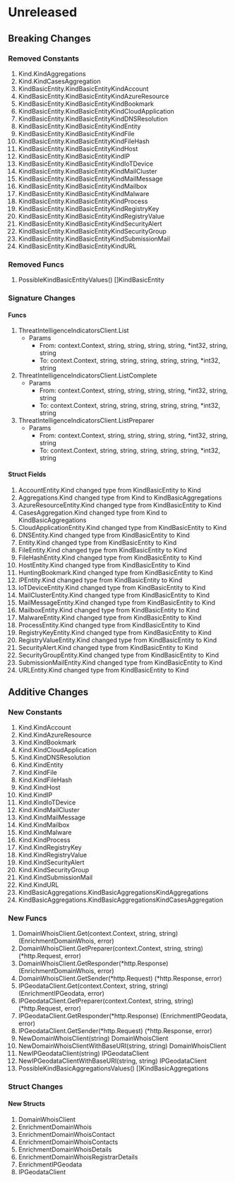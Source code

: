 # Unreleased

## Breaking Changes

### Removed Constants

1. Kind.KindAggregations
1. Kind.KindCasesAggregation
1. KindBasicEntity.KindBasicEntityKindAccount
1. KindBasicEntity.KindBasicEntityKindAzureResource
1. KindBasicEntity.KindBasicEntityKindBookmark
1. KindBasicEntity.KindBasicEntityKindCloudApplication
1. KindBasicEntity.KindBasicEntityKindDNSResolution
1. KindBasicEntity.KindBasicEntityKindEntity
1. KindBasicEntity.KindBasicEntityKindFile
1. KindBasicEntity.KindBasicEntityKindFileHash
1. KindBasicEntity.KindBasicEntityKindHost
1. KindBasicEntity.KindBasicEntityKindIP
1. KindBasicEntity.KindBasicEntityKindIoTDevice
1. KindBasicEntity.KindBasicEntityKindMailCluster
1. KindBasicEntity.KindBasicEntityKindMailMessage
1. KindBasicEntity.KindBasicEntityKindMailbox
1. KindBasicEntity.KindBasicEntityKindMalware
1. KindBasicEntity.KindBasicEntityKindProcess
1. KindBasicEntity.KindBasicEntityKindRegistryKey
1. KindBasicEntity.KindBasicEntityKindRegistryValue
1. KindBasicEntity.KindBasicEntityKindSecurityAlert
1. KindBasicEntity.KindBasicEntityKindSecurityGroup
1. KindBasicEntity.KindBasicEntityKindSubmissionMail
1. KindBasicEntity.KindBasicEntityKindURL

### Removed Funcs

1. PossibleKindBasicEntityValues() []KindBasicEntity

### Signature Changes

#### Funcs

1. ThreatIntelligenceIndicatorsClient.List
	- Params
		- From: context.Context, string, string, string, string, *int32, string, string
		- To: context.Context, string, string, string, string, string, *int32, string
1. ThreatIntelligenceIndicatorsClient.ListComplete
	- Params
		- From: context.Context, string, string, string, string, *int32, string, string
		- To: context.Context, string, string, string, string, string, *int32, string
1. ThreatIntelligenceIndicatorsClient.ListPreparer
	- Params
		- From: context.Context, string, string, string, string, *int32, string, string
		- To: context.Context, string, string, string, string, string, *int32, string

#### Struct Fields

1. AccountEntity.Kind changed type from KindBasicEntity to Kind
1. Aggregations.Kind changed type from Kind to KindBasicAggregations
1. AzureResourceEntity.Kind changed type from KindBasicEntity to Kind
1. CasesAggregation.Kind changed type from Kind to KindBasicAggregations
1. CloudApplicationEntity.Kind changed type from KindBasicEntity to Kind
1. DNSEntity.Kind changed type from KindBasicEntity to Kind
1. Entity.Kind changed type from KindBasicEntity to Kind
1. FileEntity.Kind changed type from KindBasicEntity to Kind
1. FileHashEntity.Kind changed type from KindBasicEntity to Kind
1. HostEntity.Kind changed type from KindBasicEntity to Kind
1. HuntingBookmark.Kind changed type from KindBasicEntity to Kind
1. IPEntity.Kind changed type from KindBasicEntity to Kind
1. IoTDeviceEntity.Kind changed type from KindBasicEntity to Kind
1. MailClusterEntity.Kind changed type from KindBasicEntity to Kind
1. MailMessageEntity.Kind changed type from KindBasicEntity to Kind
1. MailboxEntity.Kind changed type from KindBasicEntity to Kind
1. MalwareEntity.Kind changed type from KindBasicEntity to Kind
1. ProcessEntity.Kind changed type from KindBasicEntity to Kind
1. RegistryKeyEntity.Kind changed type from KindBasicEntity to Kind
1. RegistryValueEntity.Kind changed type from KindBasicEntity to Kind
1. SecurityAlert.Kind changed type from KindBasicEntity to Kind
1. SecurityGroupEntity.Kind changed type from KindBasicEntity to Kind
1. SubmissionMailEntity.Kind changed type from KindBasicEntity to Kind
1. URLEntity.Kind changed type from KindBasicEntity to Kind

## Additive Changes

### New Constants

1. Kind.KindAccount
1. Kind.KindAzureResource
1. Kind.KindBookmark
1. Kind.KindCloudApplication
1. Kind.KindDNSResolution
1. Kind.KindEntity
1. Kind.KindFile
1. Kind.KindFileHash
1. Kind.KindHost
1. Kind.KindIP
1. Kind.KindIoTDevice
1. Kind.KindMailCluster
1. Kind.KindMailMessage
1. Kind.KindMailbox
1. Kind.KindMalware
1. Kind.KindProcess
1. Kind.KindRegistryKey
1. Kind.KindRegistryValue
1. Kind.KindSecurityAlert
1. Kind.KindSecurityGroup
1. Kind.KindSubmissionMail
1. Kind.KindURL
1. KindBasicAggregations.KindBasicAggregationsKindAggregations
1. KindBasicAggregations.KindBasicAggregationsKindCasesAggregation

### New Funcs

1. DomainWhoisClient.Get(context.Context, string, string) (EnrichmentDomainWhois, error)
1. DomainWhoisClient.GetPreparer(context.Context, string, string) (*http.Request, error)
1. DomainWhoisClient.GetResponder(*http.Response) (EnrichmentDomainWhois, error)
1. DomainWhoisClient.GetSender(*http.Request) (*http.Response, error)
1. IPGeodataClient.Get(context.Context, string, string) (EnrichmentIPGeodata, error)
1. IPGeodataClient.GetPreparer(context.Context, string, string) (*http.Request, error)
1. IPGeodataClient.GetResponder(*http.Response) (EnrichmentIPGeodata, error)
1. IPGeodataClient.GetSender(*http.Request) (*http.Response, error)
1. NewDomainWhoisClient(string) DomainWhoisClient
1. NewDomainWhoisClientWithBaseURI(string, string) DomainWhoisClient
1. NewIPGeodataClient(string) IPGeodataClient
1. NewIPGeodataClientWithBaseURI(string, string) IPGeodataClient
1. PossibleKindBasicAggregationsValues() []KindBasicAggregations

### Struct Changes

#### New Structs

1. DomainWhoisClient
1. EnrichmentDomainWhois
1. EnrichmentDomainWhoisContact
1. EnrichmentDomainWhoisContacts
1. EnrichmentDomainWhoisDetails
1. EnrichmentDomainWhoisRegistrarDetails
1. EnrichmentIPGeodata
1. IPGeodataClient
